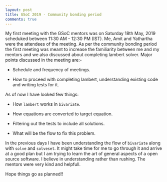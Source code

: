 ```yaml
---
layout: post
title: GSoC 2019 - Community bonding period
comments: true
---
```


My first meeting with the GSoC mentors was on Saturday 18th May, 2019 scheduked
between 11:30 AM - 12:30 PM (IST). Me, Amit and Yathartha were the attendees of
the meeting. As per the community bonding period the first meeting was meant to
increase the familiarity between me and my mentors and we also discussed about
completing lambert solver. Major points discussed in the meeting are:-

 - Schedule and frequency of meetings.

 - How to proceed with completing lambert, understanding existing code and
 writing tests for it.


As of now I have looked few things:

 - How `lambert` works in `bivariate`.

 - How equations are converted to target equation.

 - Filtering out the tests to include all solutions.

 - What will be the flow to fix this problem.

In the previous days I have been understanding the flow of `bivariate` along with
`solve` and `solveset`. It might take time for me to go through it and arrive
at a good plan but I am trying to learn the art of general aspects of a open
source software. I believe in understanding rather than rushing. The mentors were
very kind and helpfull.

Hope things go as planned!!
